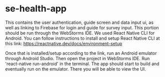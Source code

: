 # se-health-app
This contains the user authentication, guide screen and data input ui, as well as linking to Firebase for login and guide for survey input. 
This portion should be run through the WebStorms IDE. We used React Native CLI for Android.
You can follow instructions to install and setup React Native CLI at this link: https://reactnative.dev/docs/environment-setup

Once that is installed/setup according to the link, run an Android emulator through Android Studio. 
Then open the project in WebStorms IDE. Run 'react-native run-android' in the terminal.
The app should start to build and eventually run on the emulator. There you will be able to view the UI.


